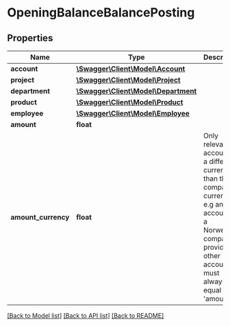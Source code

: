 # OpeningBalanceBalancePosting

## Properties
Name | Type | Description | Notes
------------ | ------------- | ------------- | -------------
**account** | [**\Swagger\Client\Model\Account**](Account.md) |  | 
**project** | [**\Swagger\Client\Model\Project**](Project.md) |  | [optional] 
**department** | [**\Swagger\Client\Model\Department**](Department.md) |  | [optional] 
**product** | [**\Swagger\Client\Model\Product**](Product.md) |  | [optional] 
**employee** | [**\Swagger\Client\Model\Employee**](Employee.md) |  | [optional] 
**amount** | **float** |  | 
**amount_currency** | **float** | Only relevant for accounts in a different currency than the company currency, e.g an EUR account in a Norwegian company.  If provided on other accounts, it must always equal &#39;amount&#39; | [optional] 

[[Back to Model list]](../README.md#documentation-for-models) [[Back to API list]](../README.md#documentation-for-api-endpoints) [[Back to README]](../README.md)


